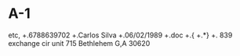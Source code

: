 # A-1
etc,
+.6788639702
+.Carlos Silva
+.06/02/1989
+.doc
+.{
+.*}
+. 839 exchange cir
    unit 715
  Bethlehem G,A
        30620


